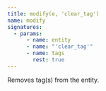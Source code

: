 ```yaml
---
title: modify(e, 'clear_tag')
name: modify
signatures:
  - params:
      - name: entity
      - name: "'clear_tag'"
      - name: tags
        rest: true
---
```


Removes tag(s) from the entity.

